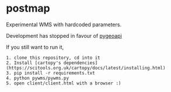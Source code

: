 # postmap
Experimental WMS with hardcoded parameters. 

Development has stopped in favour of [pygeoapi](https://github.com/geopython/pygeoapi)

If you still want to run it,

```
1. clone this repository, cd into it
2. Install [cartopy's dependencies](https://scitools.org.uk/cartopy/docs/latest/installing.html)
3. pip install -r requirements.txt
4. python pywms/pywms.py
5. open client/client.html with a browser :)
```
